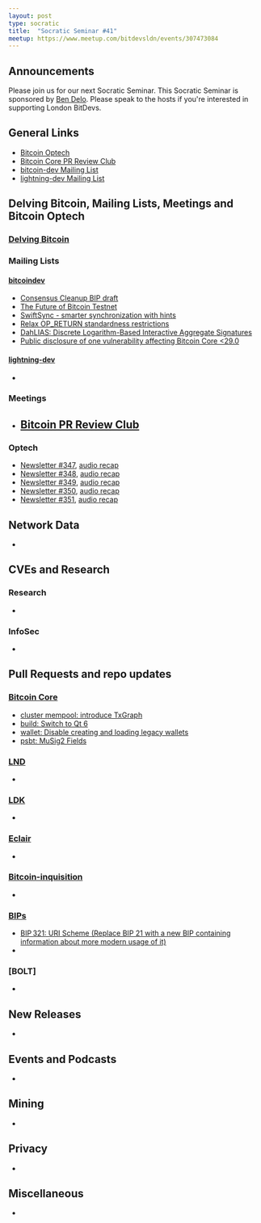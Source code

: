 ```yaml
---
layout: post
type: socratic
title:  "Socratic Seminar #41"
meetup: https://www.meetup.com/bitdevsldn/events/307473084
---
```


## Announcements

Please join us for our next Socratic Seminar. This Socratic Seminar is sponsored by [Ben Delo](https://twitter.com/bendelo).
Please speak to the hosts if you're interested in supporting London BitDevs.

## General Links

* [Bitcoin Optech](https://bitcoinops.org)
* [Bitcoin Core PR Review Club](https://bitcoincore.reviews)
* [bitcoin-dev Mailing List](https://lists.linuxfoundation.org/pipermail/bitcoin-dev)
* [lightning-dev Mailing List](https://lists.linuxfoundation.org/pipermail/lightning-dev)

## Delving Bitcoin, Mailing Lists, Meetings and Bitcoin Optech
### [Delving Bitcoin](https://delvingbitcoin.org/)

### Mailing Lists
#### [bitcoindev](https://groups.google.com/g/bitcoindev)
- [Consensus Cleanup BIP draft](https://groups.google.com/g/bitcoindev/c/0tSvml90Qcw)
- [The Future of Bitcoin Testnet](https://groups.google.com/g/bitcoindev/c/9bL00vRj7OU)
- [SwiftSync - smarter synchronization with hints](https://groups.google.com/g/bitcoindev/c/FpSWUxItXQs)
- [Relax OP\_RETURN standardness restrictions](https://groups.google.com/g/bitcoindev/c/d6ZO7gXGYbQ)
- [DahLIAS: Discrete Logarithm-Based Interactive Aggregate Signatures](https://groups.google.com/g/bitcoindev/c/eothFkxAvK0)
- [Public disclosure of one vulnerability affecting Bitcoin Core <29.0](https://groups.google.com/g/bitcoindev/c/v2mwcWtgfxM)


#### [lightning-dev](https://lists.linuxfoundation.org/pipermail/lightning-dev)
-

### Meetings
- [Bitcoin PR Review Club](https://bitcoincore.reviews)
  -

### Optech
- [Newsletter #347](https://bitcoinops.org/en/newsletters/2025/03/28/), [audio recap](https://bitcoinops.org/en/podcast/2025/04/01/)
- [Newsletter #348](https://bitcoinops.org/en/newsletters/2025/04/04/), [audio recap](https://bitcoinops.org/en/podcast/2025/04/08/)
- [Newsletter #349](https://bitcoinops.org/en/newsletters/2025/04/11/), [audio recap](https://bitcoinops.org/en/podcast/2025/04/15/)
- [Newsletter #350](https://bitcoinops.org/en/newsletters/2025/04/18/), [audio recap](https://bitcoinops.org/en/podcast/2025/04/22/)
- [Newsletter #351](https://bitcoinops.org/en/newsletters/2025/04/25/), [audio recap](https://bitcoinops.org/en/podcast/2025/04/29/)

## Network Data
-

## CVEs and Research
### Research
-

### InfoSec
-

## Pull Requests and repo updates
### [Bitcoin Core](https://github.com/bitcoin/bitcoin)
<!--- Link to query merged PRs since YYYY-MM-DD sorted by descending activity: https://github.com/bitcoin/bitcoin/pulls?page=1&q=is%3Apr+is%3Aclosed+merged%3A%3EYYYY-MM-DD+sort%3Acomments-desc -->
- [cluster mempool: introduce TxGraph](https://github.com/bitcoin/bitcoin/pull/31363)
- [build: Switch to Qt 6](https://github.com/bitcoin/bitcoin/pull/30997)
- [wallet: Disable creating and loading legacy wallets](https://github.com/bitcoin/bitcoin/pull/31250)
- [psbt: MuSig2 Fields](https://github.com/bitcoin/bitcoin/pull/31247)


### [LND](https://github.com/lightningnetwork/lnd)
-

### [LDK](https://github.com/lightningdevkit/rust-lightning)
-

### [Eclair](https://github.com/ACINQ/eclair)
-

### [Bitcoin-inquisition](https://github.com/bitcoin-inquisition/bitcoin)
-

### [BIPs](https://github.com/bitcoin/bips)
- [BIP 321: URI Scheme (Replace BIP 21 with a new BIP containing information about more modern usage of it)](https://github.com/bitcoin/bips/pull/1555)
- 

### [BOLT]
-

## New Releases
-

## Events and Podcasts
-

## Mining
-

## Privacy
-

## Miscellaneous
-
